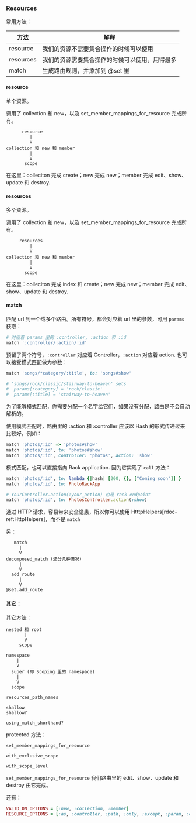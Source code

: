 ### Resources

常用方法：

| 方法 | 解释 |
| -- | -- |
| resource | 我们的资源不需要集合操作的时候可以使用 |
| resources | 我们的资源需要集合操作的时候可以使用，用得最多 |
| match | 生成路由规则，并添加到 @set 里 |

#### resource

单个资源。

调用了 collection 和 new，以及 set_member_mappings_for_resource 完成所有。

```
      resource
         |
         V
collection 和 new 和 member
         |
         V
       scope
```

在这里：colleciton 完成 create；new 完成 new；member 完成 edit、show、update 和 destroy.

#### resources

多个资源。

调用了 collection 和 new，以及 set_member_mappings_for_resource 完成所有。

```
     resources
         |
         V
collection 和 new 和 member
         |
         V
       scope
```

在这里：colleciton 完成 index 和 create；new 完成 new；member 完成 edit、show、update 和 destroy.

#### match

匹配 url 到一个或多个路由。所有符号，都会对应着 url 里的参数，可用 `params` 获取：

```ruby
# 对应着 params 里的 :controller, :action 和 :id
match ':controller/:action/:id'
```

预留了两个符号，`:controller` 对应着 Controller，`:action` 对应着 action. 也可以接受模式匹配做为参数：

```ruby
match 'songs/*category/:title', to: 'songs#show'

# 'songs/rock/classic/stairway-to-heaven' sets
#  params[:category] = 'rock/classic'
#  params[:title] = 'stairway-to-heaven'
```

为了能够模式匹配，你需要分配一个名字给它们，如果没有分配，路由是不会自动解析的。

使用模式匹配时，路由里的 :action 和 :controller 应该以 Hash 的形式传递过来比较好。例如：

```ruby
match 'photos/:id' => 'photos#show'
match 'photos/:id', to: 'photos#show'
match 'photos/:id', controller: 'photos', action: 'show'
```

模式匹配，也可以直接指向 Rack application. 因为它实现了 `call` 方法：

```ruby
match 'photos/:id', to: lambda {|hash| [200, {}, ["Coming soon"]] }
match 'photos/:id', to: PhotoRackApp

# YourController.action(:your_action) 也是 rack endpoint
match 'photos/:id', to: PhotosController.action(:show)
```

通过 HTTP 请求，容易带来安全隐患，所以你可以使用 HtttpHelpers[rdoc-ref:HttpHelpers]，而不是 `match`

另：

```
   match
     |
     V
decomposed_match (还分几种情况)
     |
     V
  add_route
     |
     V
@set.add_route
```

#### 其它：

其它方法：

```
nested 和 root
       |
       V
     scope
```

```
namespace
    |
    V
  super (即 Scoping 里的 namespace)
    |
    V
  scope
```

```
resources_path_names

shallow
shallow?

using_match_shorthand?
```

protected 方法：

```
set_member_mappings_for_resource

with_exclusive_scope

with_scope_level
```

`set_member_mappings_for_resource` 我们路由里的 edit、show、update 和 destroy 由它完成。

还有：

```ruby
VALID_ON_OPTIONS = [:new, :collection, :member]
RESOURCE_OPTIONS = [:as, :controller, :path, :only, :except, :param, :concerns]
```
